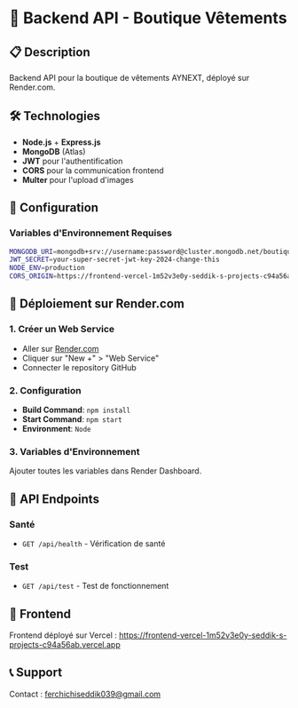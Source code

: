 # 🚀 Backend API - Boutique Vêtements

## 📋 Description
Backend API pour la boutique de vêtements AYNEXT, déployé sur Render.com.

## 🛠️ Technologies
- **Node.js** + **Express.js**
- **MongoDB** (Atlas)
- **JWT** pour l'authentification
- **CORS** pour la communication frontend
- **Multer** pour l'upload d'images

## 🔧 Configuration

### Variables d'Environnement Requises
```bash
MONGODB_URI=mongodb+srv://username:password@cluster.mongodb.net/boutique
JWT_SECRET=your-super-secret-jwt-key-2024-change-this
NODE_ENV=production
CORS_ORIGIN=https://frontend-vercel-1m52v3e0y-seddik-s-projects-c94a56ab.vercel.app
```

## 🚀 Déploiement sur Render.com

### 1. Créer un Web Service
- Aller sur [Render.com](https://render.com)
- Cliquer sur "New +" > "Web Service"
- Connecter le repository GitHub

### 2. Configuration
- **Build Command**: `npm install`
- **Start Command**: `npm start`
- **Environment**: `Node`

### 3. Variables d'Environnement
Ajouter toutes les variables dans Render Dashboard.

## 📱 API Endpoints

### Santé
- `GET /api/health` - Vérification de santé

### Test
- `GET /api/test` - Test de fonctionnement

## 🔗 Frontend
Frontend déployé sur Vercel : https://frontend-vercel-1m52v3e0y-seddik-s-projects-c94a56ab.vercel.app

## 📞 Support
Contact : ferchichiseddik039@gmail.com
